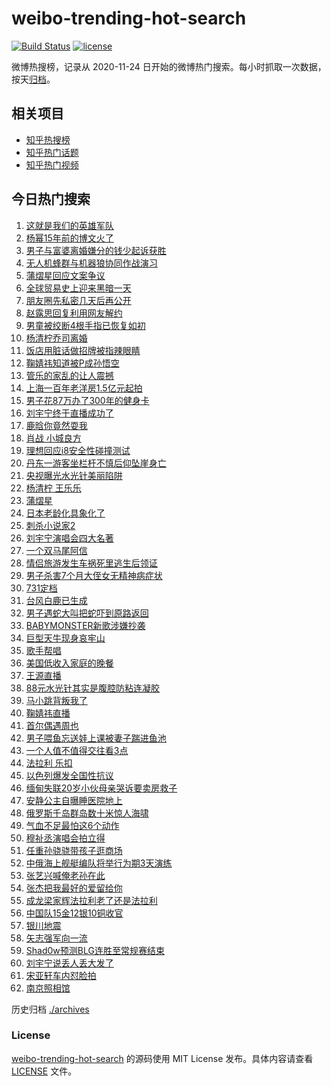 # weibo-trending-hot-search

[![Build Status](https://github.com/justjavac/weibo-trending-hot-search/workflows/ci/badge.svg?branch=master)](https://github.com/justjavac/weibo-trending-hot-search/actions)
[![license](https://img.shields.io/github/license/justjavac/weibo-trending-hot-search)](https://github.com/justjavac/weibo-trending-hot-search/blob/master/LICENSE)

微博热搜榜，记录从 2020-11-24 日开始的微博热门搜索。每小时抓取一次数据，按天[归档](./archives)。

## 相关项目

- [知乎热搜榜](https://github.com/justjavac/zhihu-trending-top-search)
- [知乎热门话题](https://github.com/justjavac/zhihu-trending-hot-questions)
- [知乎热门视频](https://github.com/justjavac/zhihu-trending-hot-video)

## 今日热门搜索

<!-- BEGIN -->
<!-- 最后更新时间 Mon Aug 04 2025 01:54:42 GMT+0800 (China Standard Time) -->

1. [这就是我们的英雄军队](https://s.weibo.com//weibo?q=%23%E8%BF%99%E5%B0%B1%E6%98%AF%E6%88%91%E4%BB%AC%E7%9A%84%E8%8B%B1%E9%9B%84%E5%86%9B%E9%98%9F%23&Refer=new_time)
1. [杨幂15年前的博文火了](https://s.weibo.com//weibo?q=%23%E6%9D%A8%E5%B9%8215%E5%B9%B4%E5%89%8D%E7%9A%84%E5%8D%9A%E6%96%87%E7%81%AB%E4%BA%86%23&t=31&band_rank=1&Refer=top)
1. [男子与富婆离婚嫌分的钱少起诉获胜](https://s.weibo.com//weibo?q=%23%E7%94%B7%E5%AD%90%E4%B8%8E%E5%AF%8C%E5%A9%86%E7%A6%BB%E5%A9%9A%E5%AB%8C%E5%88%86%E7%9A%84%E9%92%B1%E5%B0%91%E8%B5%B7%E8%AF%89%E8%8E%B7%E8%83%9C%23&t=31&band_rank=16&Refer=top)
1. [无人机蜂群与机器狼协同作战演习](https://s.weibo.com//weibo?q=%23%E6%97%A0%E4%BA%BA%E6%9C%BA%E8%9C%82%E7%BE%A4%E4%B8%8E%E6%9C%BA%E5%99%A8%E7%8B%BC%E5%8D%8F%E5%90%8C%E4%BD%9C%E6%88%98%E6%BC%94%E4%B9%A0%23&t=31&band_rank=3&Refer=top)
1. [蒲熠星回应文案争议](https://s.weibo.com//weibo?q=%23%E8%92%B2%E7%86%A0%E6%98%9F%E5%9B%9E%E5%BA%94%E6%96%87%E6%A1%88%E4%BA%89%E8%AE%AE%23&t=31&band_rank=7&Refer=top)
1. [全球贸易史上迎来黑暗一天](https://s.weibo.com//weibo?q=%23%E5%85%A8%E7%90%83%E8%B4%B8%E6%98%93%E5%8F%B2%E4%B8%8A%E8%BF%8E%E6%9D%A5%E9%BB%91%E6%9A%97%E4%B8%80%E5%A4%A9%23&t=31&band_rank=10&Refer=top)
1. [朋友圈先私密几天后再公开](https://s.weibo.com//weibo?q=%E6%9C%8B%E5%8F%8B%E5%9C%88%E5%85%88%E7%A7%81%E5%AF%86%E5%87%A0%E5%A4%A9%E5%90%8E%E5%86%8D%E5%85%AC%E5%BC%80&t=31&band_rank=2&Refer=top)
1. [赵露思回复利用网友解约](https://s.weibo.com//weibo?q=%23%E8%B5%B5%E9%9C%B2%E6%80%9D%E5%9B%9E%E5%A4%8D%E5%88%A9%E7%94%A8%E7%BD%91%E5%8F%8B%E8%A7%A3%E7%BA%A6%23&t=31&band_rank=4&Refer=top)
1. [男童被绞断4根手指已恢复如初](https://s.weibo.com//weibo?q=%E7%94%B7%E7%AB%A5%E8%A2%AB%E7%BB%9E%E6%96%AD4%E6%A0%B9%E6%89%8B%E6%8C%87%E5%B7%B2%E6%81%A2%E5%A4%8D%E5%A6%82%E5%88%9D&t=31&band_rank=5&Refer=top)
1. [杨清柠乔司离婚](https://s.weibo.com//weibo?q=%E6%9D%A8%E6%B8%85%E6%9F%A0%E4%B9%94%E5%8F%B8%E7%A6%BB%E5%A9%9A&t=31&band_rank=8&Refer=top)
1. [饭店用脏话做招牌被指辣眼睛](https://s.weibo.com//weibo?q=%23%E9%A5%AD%E5%BA%97%E7%94%A8%E8%84%8F%E8%AF%9D%E5%81%9A%E6%8B%9B%E7%89%8C%E8%A2%AB%E6%8C%87%E8%BE%A3%E7%9C%BC%E7%9D%9B%23&t=31&band_rank=29&Refer=top)
1. [鞠婧祎知道被P成孙悟空](https://s.weibo.com//weibo?q=%23%E9%9E%A0%E5%A9%A7%E7%A5%8E%E7%9F%A5%E9%81%93%E8%A2%ABP%E6%88%90%E5%AD%99%E6%82%9F%E7%A9%BA%23&t=31&band_rank=11&Refer=top)
1. [管乐的家乱的让人震撼](https://s.weibo.com//weibo?q=%23%E7%AE%A1%E4%B9%90%E7%9A%84%E5%AE%B6%E4%B9%B1%E7%9A%84%E8%AE%A9%E4%BA%BA%E9%9C%87%E6%92%BC%23&t=31&band_rank=13&Refer=top)
1. [上海一百年老洋房1.5亿元起拍](https://s.weibo.com//weibo?q=%23%E4%B8%8A%E6%B5%B7%E4%B8%80%E7%99%BE%E5%B9%B4%E8%80%81%E6%B4%8B%E6%88%BF1.5%E4%BA%BF%E5%85%83%E8%B5%B7%E6%8B%8D%23&t=31&band_rank=30&Refer=top)
1. [男子花87万办了300年的健身卡](https://s.weibo.com//weibo?q=%23%E7%94%B7%E5%AD%90%E8%8A%B187%E4%B8%87%E5%8A%9E%E4%BA%86300%E5%B9%B4%E7%9A%84%E5%81%A5%E8%BA%AB%E5%8D%A1%23&t=31&band_rank=32&Refer=top)
1. [刘宇宁终于直播成功了](https://s.weibo.com//weibo?q=%E5%88%98%E5%AE%87%E5%AE%81%E7%BB%88%E4%BA%8E%E7%9B%B4%E6%92%AD%E6%88%90%E5%8A%9F%E4%BA%86&t=31&band_rank=18&Refer=top)
1. [鹿晗你竟然耍我](https://s.weibo.com//weibo?q=%E9%B9%BF%E6%99%97%E4%BD%A0%E7%AB%9F%E7%84%B6%E8%80%8D%E6%88%91&t=31&band_rank=22&Refer=top)
1. [肖战 小城良方](https://s.weibo.com//weibo?q=%E8%82%96%E6%88%98%20%E5%B0%8F%E5%9F%8E%E8%89%AF%E6%96%B9&t=31&band_rank=12&Refer=top)
1. [理想回应i8安全性碰撞测试](https://s.weibo.com//weibo?q=%23%E7%90%86%E6%83%B3%E5%9B%9E%E5%BA%94i8%E5%AE%89%E5%85%A8%E6%80%A7%E7%A2%B0%E6%92%9E%E6%B5%8B%E8%AF%95%23&t=31&band_rank=14&Refer=top)
1. [丹东一游客坐栏杆不慎后仰坠崖身亡](https://s.weibo.com//weibo?q=%23%E4%B8%B9%E4%B8%9C%E4%B8%80%E6%B8%B8%E5%AE%A2%E5%9D%90%E6%A0%8F%E6%9D%86%E4%B8%8D%E6%85%8E%E5%90%8E%E4%BB%B0%E5%9D%A0%E5%B4%96%E8%BA%AB%E4%BA%A1%23&t=31&band_rank=6&Refer=top)
1. [央视曝光水光针美丽陷阱](https://s.weibo.com//weibo?q=%23%E5%A4%AE%E8%A7%86%E6%9B%9D%E5%85%89%E6%B0%B4%E5%85%89%E9%92%88%E7%BE%8E%E4%B8%BD%E9%99%B7%E9%98%B1%23&t=31&band_rank=9&Refer=top)
1. [杨清柠 王乐乐](https://s.weibo.com//weibo?q=%E6%9D%A8%E6%B8%85%E6%9F%A0%20%E7%8E%8B%E4%B9%90%E4%B9%90&t=31&band_rank=23&Refer=top)
1. [蒲熠星](https://s.weibo.com//weibo?q=%E8%92%B2%E7%86%A0%E6%98%9F&t=31&band_rank=21&Refer=top)
1. [日本老龄化具象化了](https://s.weibo.com//weibo?q=%E6%97%A5%E6%9C%AC%E8%80%81%E9%BE%84%E5%8C%96%E5%85%B7%E8%B1%A1%E5%8C%96%E4%BA%86&t=31&band_rank=19&Refer=top)
1. [刺杀小说家2](https://s.weibo.com//weibo?q=%E5%88%BA%E6%9D%80%E5%B0%8F%E8%AF%B4%E5%AE%B62&t=31&band_rank=40&Refer=top)
1. [刘宇宁演唱会四大名著](https://s.weibo.com//weibo?q=%E5%88%98%E5%AE%87%E5%AE%81%E6%BC%94%E5%94%B1%E4%BC%9A%E5%9B%9B%E5%A4%A7%E5%90%8D%E8%91%97&t=31&band_rank=25&Refer=top)
1. [一个双马尾阿信](https://s.weibo.com//weibo?q=%E4%B8%80%E4%B8%AA%E5%8F%8C%E9%A9%AC%E5%B0%BE%E9%98%BF%E4%BF%A1&t=31&band_rank=29&Refer=top)
1. [情侣旅游发生车祸死里逃生后领证](https://s.weibo.com//weibo?q=%23%E6%83%85%E4%BE%A3%E6%97%85%E6%B8%B8%E5%8F%91%E7%94%9F%E8%BD%A6%E7%A5%B8%E6%AD%BB%E9%87%8C%E9%80%83%E7%94%9F%E5%90%8E%E9%A2%86%E8%AF%81%23&t=31&band_rank=28&Refer=top)
1. [男子杀害7个月大侄女无精神病症状](https://s.weibo.com//weibo?q=%23%E7%94%B7%E5%AD%90%E6%9D%80%E5%AE%B37%E4%B8%AA%E6%9C%88%E5%A4%A7%E4%BE%84%E5%A5%B3%E6%97%A0%E7%B2%BE%E7%A5%9E%E7%97%85%E7%97%87%E7%8A%B6%23&t=31&band_rank=45&Refer=top)
1. [731定档](https://s.weibo.com//weibo?q=%23731%E5%AE%9A%E6%A1%A3%23&t=31&band_rank=39&Refer=top)
1. [台风白鹿已生成](https://s.weibo.com//weibo?q=%23%E5%8F%B0%E9%A3%8E%E7%99%BD%E9%B9%BF%E5%B7%B2%E7%94%9F%E6%88%90%23&t=31&band_rank=24&Refer=top)
1. [男子遇蛇大叫把蛇吓到原路返回](https://s.weibo.com//weibo?q=%23%E7%94%B7%E5%AD%90%E9%81%87%E8%9B%87%E5%A4%A7%E5%8F%AB%E6%8A%8A%E8%9B%87%E5%90%93%E5%88%B0%E5%8E%9F%E8%B7%AF%E8%BF%94%E5%9B%9E%23&t=31&band_rank=17&Refer=top)
1. [BABYMONSTER新歌涉嫌抄袭](https://s.weibo.com//weibo?q=%23BABYMONSTER%E6%96%B0%E6%AD%8C%E6%B6%89%E5%AB%8C%E6%8A%84%E8%A2%AD%23&t=31&band_rank=38&Refer=top)
1. [巨型天牛现身哀牢山](https://s.weibo.com//weibo?q=%23%E5%B7%A8%E5%9E%8B%E5%A4%A9%E7%89%9B%E7%8E%B0%E8%BA%AB%E5%93%80%E7%89%A2%E5%B1%B1%23&t=31&band_rank=43&Refer=top)
1. [歌手帮唱](https://s.weibo.com//weibo?q=%E6%AD%8C%E6%89%8B%E5%B8%AE%E5%94%B1&t=31&band_rank=15&Refer=top)
1. [美国低收入家庭的晚餐](https://s.weibo.com//weibo?q=%E7%BE%8E%E5%9B%BD%E4%BD%8E%E6%94%B6%E5%85%A5%E5%AE%B6%E5%BA%AD%E7%9A%84%E6%99%9A%E9%A4%90&t=31&band_rank=20&Refer=top)
1. [王源直播](https://s.weibo.com//weibo?q=%E7%8E%8B%E6%BA%90%E7%9B%B4%E6%92%AD&t=31&band_rank=43&Refer=top)
1. [88元水光针其实是腹腔防粘连凝胶](https://s.weibo.com//weibo?q=%2388%E5%85%83%E6%B0%B4%E5%85%89%E9%92%88%E5%85%B6%E5%AE%9E%E6%98%AF%E8%85%B9%E8%85%94%E9%98%B2%E7%B2%98%E8%BF%9E%E5%87%9D%E8%83%B6%23&t=31&band_rank=50&Refer=top)
1. [马小跳背叛我了](https://s.weibo.com//weibo?q=%23%E9%A9%AC%E5%B0%8F%E8%B7%B3%E8%83%8C%E5%8F%9B%E6%88%91%E4%BA%86%23&t=31&band_rank=26&Refer=top)
1. [鞠婧祎直播](https://s.weibo.com//weibo?q=%23%E9%9E%A0%E5%A9%A7%E7%A5%8E%E7%9B%B4%E6%92%AD%23&t=31&band_rank=33&Refer=top)
1. [首尔偶遇周也](https://s.weibo.com//weibo?q=%23%E9%A6%96%E5%B0%94%E5%81%B6%E9%81%87%E5%91%A8%E4%B9%9F%23&t=31&band_rank=35&Refer=top)
1. [男子喂鱼忘送娃上课被妻子踹进鱼池](https://s.weibo.com//weibo?q=%23%E7%94%B7%E5%AD%90%E5%96%82%E9%B1%BC%E5%BF%98%E9%80%81%E5%A8%83%E4%B8%8A%E8%AF%BE%E8%A2%AB%E5%A6%BB%E5%AD%90%E8%B8%B9%E8%BF%9B%E9%B1%BC%E6%B1%A0%23&t=31&band_rank=36&Refer=top)
1. [一个人值不值得交往看3点](https://s.weibo.com//weibo?q=%23%E4%B8%80%E4%B8%AA%E4%BA%BA%E5%80%BC%E4%B8%8D%E5%80%BC%E5%BE%97%E4%BA%A4%E5%BE%80%E7%9C%8B3%E7%82%B9%23&t=31&band_rank=45&Refer=top)
1. [法拉利 乐扣](https://s.weibo.com//weibo?q=%E6%B3%95%E6%8B%89%E5%88%A9%20%E4%B9%90%E6%89%A3&t=31&band_rank=41&Refer=top)
1. [以色列爆发全国性抗议](https://s.weibo.com//weibo?q=%23%E4%BB%A5%E8%89%B2%E5%88%97%E7%88%86%E5%8F%91%E5%85%A8%E5%9B%BD%E6%80%A7%E6%8A%97%E8%AE%AE%23&t=31&band_rank=47&Refer=top)
1. [缅甸失联20岁小伙母亲哭诉要卖房救子](https://s.weibo.com//weibo?q=%23%E7%BC%85%E7%94%B8%E5%A4%B1%E8%81%9420%E5%B2%81%E5%B0%8F%E4%BC%99%E6%AF%8D%E4%BA%B2%E5%93%AD%E8%AF%89%E8%A6%81%E5%8D%96%E6%88%BF%E6%95%91%E5%AD%90%23&t=31&band_rank=48&Refer=top)
1. [安静公主自曝睡医院地上](https://s.weibo.com//weibo?q=%23%E5%AE%89%E9%9D%99%E5%85%AC%E4%B8%BB%E8%87%AA%E6%9B%9D%E7%9D%A1%E5%8C%BB%E9%99%A2%E5%9C%B0%E4%B8%8A%23&t=31&band_rank=49&Refer=top)
1. [俄罗斯千岛群岛数十米惊人海啸](https://s.weibo.com//weibo?q=%E4%BF%84%E7%BD%97%E6%96%AF%E5%8D%83%E5%B2%9B%E7%BE%A4%E5%B2%9B%E6%95%B0%E5%8D%81%E7%B1%B3%E6%83%8A%E4%BA%BA%E6%B5%B7%E5%95%B8&t=31&band_rank=34&Refer=top)
1. [气血不足最怕这6个动作](https://s.weibo.com//weibo?q=%23%E6%B0%94%E8%A1%80%E4%B8%8D%E8%B6%B3%E6%9C%80%E6%80%95%E8%BF%996%E4%B8%AA%E5%8A%A8%E4%BD%9C%23&t=31&band_rank=47&Refer=top)
1. [穆祉丞演唱会拍立得](https://s.weibo.com//weibo?q=%E7%A9%86%E7%A5%89%E4%B8%9E%E6%BC%94%E5%94%B1%E4%BC%9A%E6%8B%8D%E7%AB%8B%E5%BE%97&t=31&band_rank=48&Refer=top)
1. [任重孙骁骁带孩子逛商场](https://s.weibo.com//weibo?q=%23%E4%BB%BB%E9%87%8D%E5%AD%99%E9%AA%81%E9%AA%81%E5%B8%A6%E5%AD%A9%E5%AD%90%E9%80%9B%E5%95%86%E5%9C%BA%23&t=31&band_rank=50&Refer=top)
1. [中俄海上舰艇编队将举行为期3天演练](https://s.weibo.com//weibo?q=%23%E4%B8%AD%E4%BF%84%E6%B5%B7%E4%B8%8A%E8%88%B0%E8%89%87%E7%BC%96%E9%98%9F%E5%B0%86%E4%B8%BE%E8%A1%8C%E4%B8%BA%E6%9C%9F3%E5%A4%A9%E6%BC%94%E7%BB%83%23&t=31&band_rank=42&Refer=top)
1. [张艺兴喊俺老孙在此](https://s.weibo.com//weibo?q=%23%E5%BC%A0%E8%89%BA%E5%85%B4%E5%96%8A%E4%BF%BA%E8%80%81%E5%AD%99%E5%9C%A8%E6%AD%A4%23&t=31&band_rank=49&Refer=top)
1. [张杰把我最好的爱留给你](https://s.weibo.com//weibo?q=%E5%BC%A0%E6%9D%B0%E6%8A%8A%E6%88%91%E6%9C%80%E5%A5%BD%E7%9A%84%E7%88%B1%E7%95%99%E7%BB%99%E4%BD%A0&t=31&band_rank=47&Refer=top)
1. [成龙梁家辉法拉利老了还是法拉利](https://s.weibo.com//weibo?q=%E6%88%90%E9%BE%99%E6%A2%81%E5%AE%B6%E8%BE%89%E6%B3%95%E6%8B%89%E5%88%A9%E8%80%81%E4%BA%86%E8%BF%98%E6%98%AF%E6%B3%95%E6%8B%89%E5%88%A9&t=31&band_rank=25&Refer=top)
1. [中国队15金12银10铜收官](https://s.weibo.com//weibo?q=%23%E4%B8%AD%E5%9B%BD%E9%98%9F15%E9%87%9112%E9%93%B610%E9%93%9C%E6%94%B6%E5%AE%98%23&t=31&band_rank=37&Refer=top)
1. [银川地震](https://s.weibo.com//weibo?q=%E9%93%B6%E5%B7%9D%E5%9C%B0%E9%9C%87&t=31&band_rank=27&Refer=top)
1. [矢志强军向一流](https://s.weibo.com//weibo?q=%23%E7%9F%A2%E5%BF%97%E5%BC%BA%E5%86%9B%E5%90%91%E4%B8%80%E6%B5%81%23&Refer=new_time)
1. [Shad0w预测BLG连胜至常规赛结束](https://s.weibo.com//weibo?q=%23Shad0w%E9%A2%84%E6%B5%8BBLG%E8%BF%9E%E8%83%9C%E8%87%B3%E5%B8%B8%E8%A7%84%E8%B5%9B%E7%BB%93%E6%9D%9F%23&t=31&band_rank=44&Refer=top)
1. [刘宇宁说丢人丢大发了](https://s.weibo.com//weibo?q=%23%E5%88%98%E5%AE%87%E5%AE%81%E8%AF%B4%E4%B8%A2%E4%BA%BA%E4%B8%A2%E5%A4%A7%E5%8F%91%E4%BA%86%23&t=31&band_rank=31&Refer=top)
1. [宋亚轩车内怼脸拍](https://s.weibo.com//weibo?q=%23%E5%AE%8B%E4%BA%9A%E8%BD%A9%E8%BD%A6%E5%86%85%E6%80%BC%E8%84%B8%E6%8B%8D%23&t=31&band_rank=46&Refer=top)
1. [南京照相馆](https://s.weibo.com//weibo?q=%23%E5%8D%97%E4%BA%AC%E7%85%A7%E7%9B%B8%E9%A6%86%23&t=31&band_rank=49&Refer=top)

<!-- END -->

历史归档 [./archives](./archives)

### License

[weibo-trending-hot-search](https://github.com/justjavac/weibo-trending-hot-search) 的源码使用 MIT License
发布。具体内容请查看 [LICENSE](./LICENSE) 文件。

